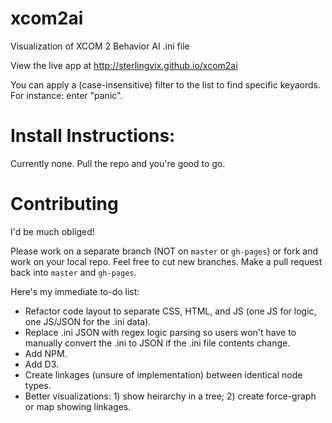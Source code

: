 # xcom2ai
Visualization of XCOM 2 Behavior AI .ini file

View the live app at http://sterlingvix.github.io/xcom2ai

You can apply a (case-insensitive) filter to the list to find specific keyaords. For instance: enter "panic".

# Install Instructions:
Currently none. Pull the repo and you're good to go.

# Contributing
I'd be much obliged!

Please work on a separate branch (NOT on `master` or `gh-pages`) or fork and work on your local repo. Feel free to cut new branches. Make a pull request back into `master` and `gh-pages`.

Here's my immediate to-do list:

* Refactor code layout to separate CSS, HTML, and JS (one JS for logic, one JS/JSON for the .ini data).
* Replace .ini JSON with regex logic parsing so users won't have to manually convert the .ini to JSON if the .ini file contents change.
* Add NPM.
* Add D3.
* Create linkages (unsure of implementation) between identical node types.
* Better visualizations: 1) show heirarchy in a tree; 2) create force-graph or map showing linkages.

